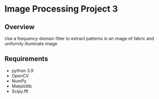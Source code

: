 # Image Processing Project 3

## Overview
Use a frequency-domain filter to extract patterns in an image of fabric and uniformly illuminate image

## Requirements
- python 3.9
- OpenCV
- NumPy
- Matplotlib
- Scipy.fft

